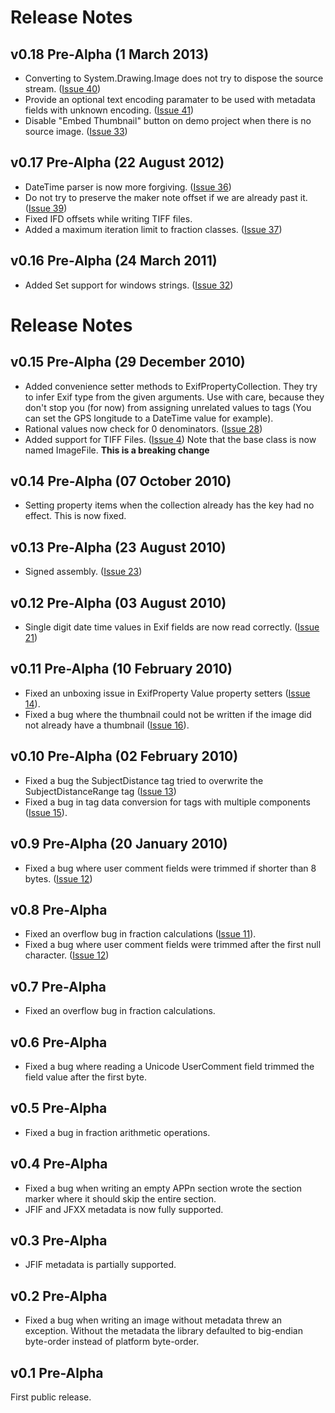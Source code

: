 # Release Notes #

## v0.18 Pre-Alpha (1 March 2013) ##

  * Converting to System.Drawing.Image does not try to dispose the source stream. ([Issue 40](https://code.google.com/p/exiflibrary/issues/detail?id=40))
  * Provide an optional text encoding paramater to be used with metadata fields with unknown encoding. ([Issue 41](https://code.google.com/p/exiflibrary/issues/detail?id=41))
  * Disable "Embed Thumbnail" button on demo project when there is no source image. ([Issue 33](https://code.google.com/p/exiflibrary/issues/detail?id=33))

## v0.17 Pre-Alpha (22 August 2012) ##

  * DateTime parser is now more forgiving. ([Issue 36](https://code.google.com/p/exiflibrary/issues/detail?id=36))
  * Do not try to preserve the maker note offset if we are already past it. ([Issue 39](https://code.google.com/p/exiflibrary/issues/detail?id=39))
  * Fixed IFD offsets while writing TIFF files.
  * Added a maximum iteration limit to fraction classes. ([Issue 37](https://code.google.com/p/exiflibrary/issues/detail?id=37))

## v0.16 Pre-Alpha (24 March 2011) ##

  * Added Set support for windows strings. ([Issue 32](https://code.google.com/p/exiflibrary/issues/detail?id=32))

# Release Notes #

## v0.15 Pre-Alpha (29 December 2010) ##

  * Added convenience setter methods to ExifPropertyCollection. They try to infer Exif type from the given arguments. Use with care, because they don't stop you (for now) from assigning unrelated values to tags (You can set the GPS longitude to a DateTime value for example).
  * Rational values now check for 0 denominators. ([Issue 28](https://code.google.com/p/exiflibrary/issues/detail?id=28))
  * Added support for TIFF Files. ([Issue 4](https://code.google.com/p/exiflibrary/issues/detail?id=4)) Note that the base class is now named ImageFile. **This is a breaking change**

## v0.14 Pre-Alpha (07 October 2010) ##

  * Setting property items when the collection already has the key had no effect. This is now fixed.

## v0.13 Pre-Alpha (23 August 2010) ##

  * Signed assembly. ([Issue 23](https://code.google.com/p/exiflibrary/issues/detail?id=23))

## v0.12 Pre-Alpha (03 August 2010) ##

  * Single digit date time values in Exif fields are now read correctly. ([Issue 21](https://code.google.com/p/exiflibrary/issues/detail?id=21))

## v0.11 Pre-Alpha (10 February 2010) ##

  * Fixed an unboxing issue in ExifProperty Value property setters ([Issue 14](https://code.google.com/p/exiflibrary/issues/detail?id=14)).
  * Fixed a bug where the thumbnail could not be written if the image did not already have a thumbnail ([Issue 16](https://code.google.com/p/exiflibrary/issues/detail?id=16)).

## v0.10 Pre-Alpha (02 February 2010) ##

  * Fixed a bug the SubjectDistance tag tried to overwrite the SubjectDistanceRange tag ([Issue 13](https://code.google.com/p/exiflibrary/issues/detail?id=13))
  * Fixed a bug in tag data conversion for tags with multiple components ([Issue 15](https://code.google.com/p/exiflibrary/issues/detail?id=15)).

## v0.9 Pre-Alpha (20 January 2010) ##

  * Fixed a bug where user comment fields were trimmed if shorter than 8 bytes. ([Issue 12](https://code.google.com/p/exiflibrary/issues/detail?id=12))

## v0.8 Pre-Alpha ##

  * Fixed an overflow bug in fraction calculations ([Issue 11](https://code.google.com/p/exiflibrary/issues/detail?id=11)).
  * Fixed a bug where user comment fields were trimmed after the first null character. ([Issue 12](https://code.google.com/p/exiflibrary/issues/detail?id=12))

## v0.7 Pre-Alpha ##

  * Fixed an overflow bug in fraction calculations.

## v0.6 Pre-Alpha ##

  * Fixed a bug where reading a Unicode UserComment field trimmed the field value after the first byte.

## v0.5 Pre-Alpha ##

  * Fixed a bug in fraction arithmetic operations.

## v0.4 Pre-Alpha ##

  * Fixed a bug when writing an empty APPn section wrote the section marker where it should skip the entire section.
  * JFIF and JFXX metadata is now fully supported.

## v0.3 Pre-Alpha ##

  * JFIF metadata is partially supported.

## v0.2 Pre-Alpha ##

  * Fixed a bug when writing an image without metadata threw an exception. Without the metadata the library defaulted to big-endian byte-order instead of platform byte-order.

## v0.1 Pre-Alpha ##

First public release.